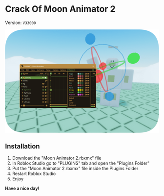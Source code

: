 # Crack Of Moon Animator 2
Version: `V33000`

![Screenshot](https://github.com/OopssSorry/Crack-Of-Moon-Animator-2/blob/main/Screenshot.png?raw=true)

## Installation
1. Download the "Moon Animator 2.rbxmx" file
2. In Roblox Studio go to "PLUGINS" tab and open the "Plugins Folder"
3. Put the "Moon Animator 2.rbxmx" file inside the Plugins Folder
4. Restart Roblox Studio
5. Enjoy

**Have a nice day!**
